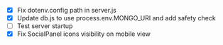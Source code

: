 - [x] Fix dotenv.config path in server.js
- [x] Update db.js to use process.env.MONGO_URI and add safety check
- [ ] Test server startup
- [x] Fix SocialPanel icons visibility on mobile view
